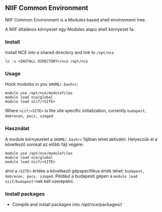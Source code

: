 ## NIIF Common Environment
NIIF Common Environment is a Modules based shell environment tree.

A NIIF általános környezet egy Modules alapú shell környezet fa.

### Install
Install NCE into a shared directory and link to `/opt/nce`

    ln -s <INSTALL DIRECTORY>/nce /opt/nce

### Usage
Hook modules in you `$HOME/.bashrc`:

    module use /opt/nce/modulefiles
    module load nce/global
    module load niif/<SITE>

Where `niif/<SITE>` is the site specific initialization, currently `budapest, debrecen, pecs, szeged`.

### Használat
A module környezetet a `$HOME/.bashrc` fájlban lehet aktiválni. Helyezzük el a következő sorokat az előbb fájl végére:

    module use /opt/nce/modulefiles
    module load nce/global
    module load niif/<SITE>

ahol a `<SITE>` értéke a következő gépspecifikus érték lehet: `budapest, debrecen, pecs, szeged`. Például a budapesti gépen a `module load niif/budapest`-nek kell szerepelni.

### Install packages
  - Compile and install packages into /opt/nce/packages/<PROGRAM>/<VERSION>

